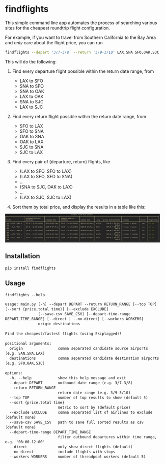 # findflights

This simple command line app automates the process of searching various sites
for the cheapest roundtrip flight configuration.

For example, if you want to travel from Southern California to the Bay Area and *only* care about
the flight price, you can run

```bash
findflights --depart '3/7-3/8' --return '3/9-3/10' LAX,SNA SFO,OAK,SJC
```

This will do the following:

1. Find every departure flight possible within the return date range, from
    - LAX to SFO
    - SNA to SFO
    - SNA to OAK
    - LAX to OAK
    - SNA to SJC
    - LAX to SJC
    
2. Find every return flight possible within the return date range, from
    - SFO to LAX
    - SFO to SNA
    - OAK to SNA
    - OAK to LAX
    - SJC to SNA
    - SJC to LAX

3. Find every pair of (departure, return) flights, like
    - (LAX to SFO, SFO to LAX)
    - (LAX to SFO, SFO to SNA)
    - ...
    - (SNA to SJC, OAK to LAX)
    - ...
    - (LAX to SJC, SJC to LAX)

4. Sort them by total price, and display the results in a table like this:

![Table for Southern California to Bay Area flight options](./assets/socal_to_norcal_table.png)

## Installation

```
pip install findflights
```

## Usage

```
findflights --help
```

```
usage: main.py [-h] --depart DEPART --return RETURN_RANGE [--top TOP] [--sort {price,total time}] [--exclude EXCLUDE]
               [--save-csv SAVE_CSV] [--depart-time-range DEPART_TIME_RANGE] [--direct | --no-direct] [--workers WORKERS]
               origin destinations

Find the cheapest/fastest flights (using Skiplagged)!

positional arguments:
  origin                comma separated candidate source airports (e.g. SAN,SNA,LAX)
  destinations          comma separated candidate destination airports (e.g. SFO,OAK,SJC)

options:
  -h, --help            show this help message and exit
  --depart DEPART       outbound date range (e.g. 3/7-3/8)
  --return RETURN_RANGE
                        return date range (e.g. 3/9-3/10)
  --top TOP             number of top results to show (default 5)
  --sort {price,total time}
                        metric to sort by (default price)
  --exclude EXCLUDE     comma separated list of airlines to exclude (default none)
  --save-csv SAVE_CSV   path to save full sorted results as csv (default none)
  --depart-time-range DEPART_TIME_RANGE
                        filter outbound departures within time range, e.g. '08:00-12:00'
  --direct              only show direct flights (default)
  --no-direct           include flights with stops
  --workers WORKERS     number of threadpool workers (default 5)
```
